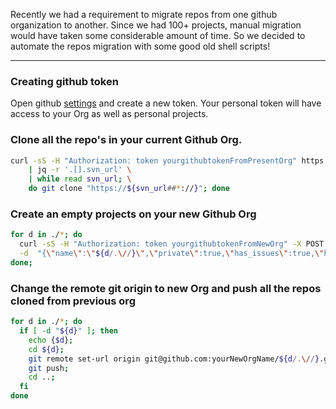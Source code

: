 
Recently we had a requirement to migrate repos from one github organization to another. Since we had 100+ projects, manual migration would have taken some considerable amount of time. So we decided to automate the repos migration with some good old shell scripts!

---
### Creating github token 
Open github [settings](https://github.com/settings/tokens) and create a new token. Your personal token will have access to your Org as well as personal projects. 

### Clone all the repo's in your current Github Org.
```sh
curl -sS -H "Authorization: token yourgithubtokenFromPresentOrg" https://api.github.com/orgs/yourPresentOrgName/repos?per_page=200 \
	| jq -r '.[].svn_url' \
	| while read svn_url; \
	do git clone "https://${svn_url##*://}"; done
``` 

### Create an empty projects on your new Github Org 
```sh
for d in ./*; do
  curl -sS -H "Authorization: token yourgithubtokenFromNewOrg" -X POST https://api.github.com/orgs/yourNewOrgName/repos \
  -d  "{\"name\":\"${d/.\//}\",\"private\":true,\"has_issues\":true,\"has_wiki\":true,\"has_projects\":true}"
done;
``` 

### Change the remote git origin to new Org and push all the repos cloned from previous org 
```sh
for d in ./*; do
  if [ -d "${d}" ]; then
    echo {$d};
    cd ${d};
    git remote set-url origin git@github.com:yourNewOrgName/${d/.\//}.git;
    git push;
    cd ..;
  fi
done
``` 


